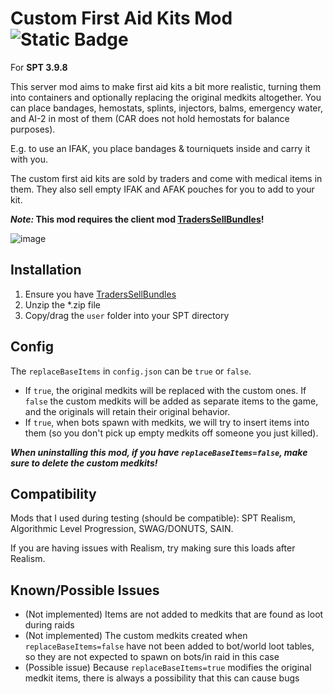 # Custom First Aid Kits Mod ![Static Badge](https://img.shields.io/badge/SPT-3.9.8-white?style=flat&labelColor=blue)

For **SPT 3.9.8**

This server mod aims to make first aid kits a bit more realistic, turning them into containers and optionally replacing the original medkits altogether. You can place bandages, hemostats, splints, injectors, balms, emergency water, and AI-2 in most of them (CAR does not hold hemostats for balance purposes).

E.g. to use an IFAK, you place bandages & tourniquets inside and carry it with you.

The custom first aid kits are sold by traders and come with medical items in them. They also sell empty IFAK and AFAK pouches for you to add to your kit.

***Note:* This mod requires the client mod [TradersSellBundles](https://github.com/kyoukopan/TradersSellBundles/tree/main)!**

![image](https://github.com/user-attachments/assets/766fcdd7-40b8-4a7b-b6c9-780b95a20422)

## Installation
1. Ensure you have [TradersSellBundles](https://github.com/kyoukopan/TradersSellBundles/tree/main)
2. Unzip the *.zip file
3. Copy/drag the `user` folder into your SPT directory

## Config
The `replaceBaseItems` in `config.json` can be `true` or `false`.
- If `true`, the original medkits will be replaced with the custom ones. If `false` the custom medkits will be added as separate items to the game, and the originals will retain their original behavior.
- If `true`, when bots spawn with medkits, we will try to insert items into them (so you don't pick up empty medkits off someone you just killed).

**_When uninstalling this mod, if you have `replaceBaseItems=false`, make sure to delete the custom medkits!_**

## Compatibility
Mods that I used during testing (should be compatible): SPT Realism, Algorithmic Level Progression, SWAG/DONUTS, SAIN.

If you are having issues with Realism, try making sure this loads after Realism.

## Known/Possible Issues
- (Not implemented) Items are not added to medkits that are found as loot during raids
- (Not implemented) The custom medkits created when `replaceBaseItems=false` have not been added to bot/world loot tables, so they are not expected to spawn on bots/in raid in this case
- (Possible issue) Because `replaceBaseItems=true` modifies the original medkit items, there is always a possibility that this can cause bugs
